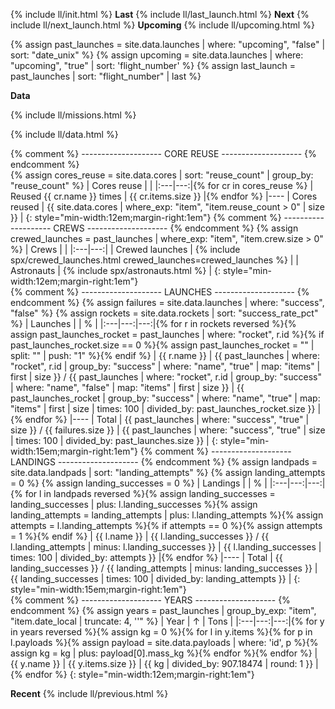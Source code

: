 ---
---
{% include ll/init.html %}
**Last**
{% include ll/last_launch.html %}
**Next**
{% include ll/next_launch.html %}
**Upcoming**
{% include ll/upcoming.html %}

{% assign past_launches = site.data.launches | where: "upcoming", "false" | sort: "date_unix" %}
{% assign upcoming = site.data.launches | where: "upcoming", "true" | sort: 'flight_number' %}
{% assign last_launch = past_launches | sort: "flight_number" | last %}

**Data**

<div markdown=1 class="tables">
<div markdown=1>
{% include ll/missions.html %}

{% include ll/data.html %}

</div>
{% comment %} -------------------- CORE REUSE -------------------- {% endcomment %}
<div markdown=1>
{% assign cores_reuse = site.data.cores | sort: "reuse_count" | group_by: "reuse_count" %}
| Cores reuse | |
|:---|---:|{% for cr in cores_reuse %}
| Reused {{ cr.name }} times | <span title="{% for reused in cr.items %}{{ reused.serial }}&#13;{% endfor %}">{{ cr.items.size }}</span> |{% endfor %}
|----
| Cores reused | {{ site.data.cores | where_exp: "item", "item.reuse_count > 0" | size }} |
{: style="min-width:12em;margin-right:1em"}
{% comment %} -------------------- CREWS -------------------- {% endcomment %}
{% assign crewed_launches = past_launches | where_exp: "item", "item.crew.size > 0" %}
| Crews | |
|:---|---:|
| Crewed launches | {% include spx/crewed_launches.html crewed_launches=crewed_launches %} |
| Astronauts | {% include spx/astronauts.html %} |
{: style="min-width:12em;margin-right:1em"}
</div>
<div markdown=1>
{% comment %} -------------------- LAUNCHES -------------------- {% endcomment %}
{% assign failures = site.data.launches | where: "success", "false" %}
{% assign rockets = site.data.rockets | sort: "success_rate_pct" %}
| Launches | | % |
|:---|---:|---:|{% for r in rockets reversed %}{% assign past_launches_rocket = past_launches | where: "rocket", r.id %}{% if past_launches_rocket.size == 0 %}{% assign past_launches_rocket = "" | split: "" | push: "1" %}{% endif %}
| <span {% if r.active != true %}class="fg-secondary" {% endif %}>{{ r.name }}</span> | {{ past_launches | where: "rocket", r.id | group_by: "success" | where: "name", "true" | map: "items" | first | size }} / {{ past_launches | where: "rocket", r.id | group_by: "success" | where: "name", "false" | map: "items" | first | size }} | {{ past_launches_rocket | group_by: "success" | where: "name", "true" | map: "items" | first | size | times: 100 | divided_by: past_launches_rocket.size }} |{% endfor %}
|----
| Total | {{ past_launches | where: "success", "true" | size }} / {{ failures.size }} | {{ past_launches | where: "success", "true" | size | times: 100 | divided_by: past_launches.size }} | 
{: style="min-width:15em;margin-right:1em"}
{% comment %} -------------------- LANDINGS -------------------- {% endcomment %}
{% assign landpads = site.data.landpads | sort: "landing_attempts" %}
{% assign landing_attempts = 0 %}
{% assign landing_successes = 0 %}
| Landings | | % |
|:---|---:|---:|{% for l in landpads reversed %}{% assign landing_successes = landing_successes | plus: l.landing_successes %}{% assign landing_attempts = landing_attempts | plus: l.landing_attempts %}{% assign attempts = l.landing_attempts %}{% if attempts == 0 %}{% assign attempts = 1 %}{% endif %}
| <span {% if l.status != "active" %}class="fg-secondary" {% endif %}title="{{ l.full_name }}">{{ l.name }}</span> | {{ l.landing_successes }} / {{ l.landing_attempts | minus: l.landing_successes }} | {{ l.landing_successes | times: 100 | divided_by: attempts }} |{% endfor %}
|----
| Total | {{ landing_successes }} / {{ landing_attempts | minus: landing_successes }} | {{ landing_successes | times: 100 | divided_by: landing_attempts }} |
{: style="min-width:15em;margin-right:1em"}
</div>
<div markdown=1>
{% comment %} -------------------- YEARS -------------------- {% endcomment %}
{% assign years = past_launches | group_by_exp: "item", "item.date_local | truncate: 4, ''" %}
| Year | &uarr; | Tons |
|:---|---:|---:|{% for y in years reversed %}{% assign kg = 0 %}{% for l in y.items %}{% for p in l.payloads %}{% assign payload = site.data.payloads | where: 'id', p %}{% assign kg = kg | plus: payload[0].mass_kg %}{% endfor %}{% endfor %}
| {{ y.name }} | {{ y.items.size }} | {{ kg | divided_by: 907.18474 | round: 1 }} |{% endfor %}
{: style="min-width:12em;margin-right:1em"}
</div>
</div>

**Recent**
{% include ll/previous.html %}